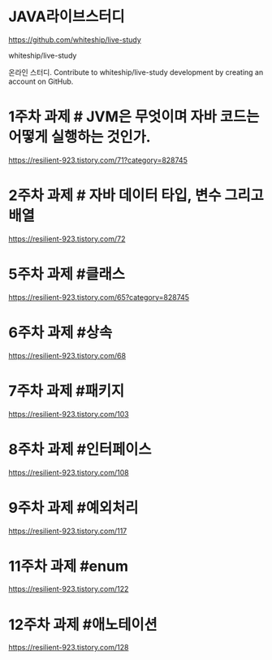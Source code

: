# JAVA라이브스터디 

https://github.com/whiteship/live-study

whiteship/live-study

온라인 스터디. Contribute to whiteship/live-study development by creating an account on GitHub.

# 1주차 과제 # JVM은 무엇이며 자바 코드는 어떻게 실행하는 것인가.
https://resilient-923.tistory.com/71?category=828745

# 2주차 과제 # 자바 데이터 타입, 변수 그리고 배열
https://resilient-923.tistory.com/72
 
# 5주차 과제 #클래스
https://resilient-923.tistory.com/65?category=828745

# 6주차 과제 #상속
https://resilient-923.tistory.com/68

# 7주차 과제 #패키지
https://resilient-923.tistory.com/103

# 8주차 과제 #인터페이스
https://resilient-923.tistory.com/108

# 9주차 과제 #예외처리
https://resilient-923.tistory.com/117

# 11주차 과제 #enum
https://resilient-923.tistory.com/122

# 12주차 과제 #애노테이션
https://resilient-923.tistory.com/128
